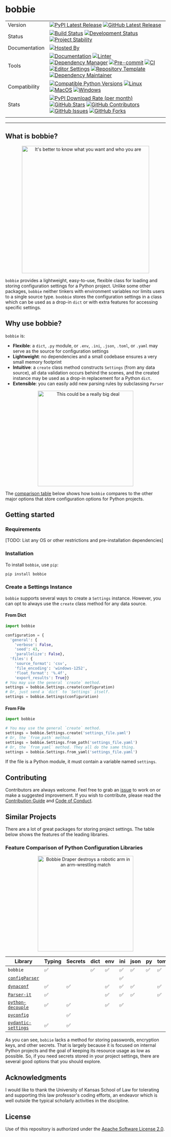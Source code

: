 # bobbie

| | |
| --- | --- |
| Version | [![PyPI Latest Release](https://img.shields.io/pypi/v/bobbie.svg?style=for-the-badge&color=steelblue&label=PyPI&logo=PyPI&logoColor=yellow)](https://pypi.org/project/bobbie/) [![GitHub Latest Release](https://img.shields.io/github/v/tag/WithPrecedent/bobbie?style=for-the-badge&color=navy&label=GitHub&logo=github)](https://github.com/WithPrecedent/bobbie/releases)
| Status | [![Build Status](https://img.shields.io/github/actions/workflow/status/WithPrecedent/bobbie/ci.yml?branch=main&style=for-the-badge&color=cadetblue&label=Tests&logo=pytest)](https://github.com/WithPrecedent/bobbie/actions/workflows/ci.yml?query=branch%3Amain) [![Development Status](https://img.shields.io/badge/Development-Active-seagreen?style=for-the-badge&logo=git)](https://www.repostatus.org/#active) [![Project Stability](https://img.shields.io/pypi/status/bobbie?style=for-the-badge&logo=pypi&label=Stability&logoColor=yellow)](https://pypi.org/project/bobbie/)
| Documentation | [![Hosted By](https://img.shields.io/badge/Hosted_by-Github_Pages-blue?style=for-the-badge&color=navy&logo=github)](https://WithPrecedent.github.io/bobbie)
| Tools | [![Documentation](https://img.shields.io/badge/MkDocs-magenta?style=for-the-badge&color=deepskyblue&logo=markdown&labelColor=gray)](https://squidfunk.github.io/mkdocs-material/) [![Linter](https://img.shields.io/endpoint?style=for-the-badge&url=https://raw.githubusercontent.com/charliermarsh/Ruff/main/assets/badge/v2.json)](https://github.com/astral-sh/Ruff) [![Dependency Manager](https://img.shields.io/badge/PDM-mediumpurple?style=for-the-badge&logo=affinity&labelColor=gray)](https://PDM.fming.dev) [![Pre-commit](https://img.shields.io/badge/pre--commit-darkolivegreen?style=for-the-badge&logo=pre-commit&logoColor=white&labelColor=gray)](https://github.com/TezRomacH/python-package-template/blob/master/.pre-commit-config.yaml) [![CI](https://img.shields.io/badge/GitHub_Actions-navy?style=for-the-badge&logo=githubactions&labelColor=gray&logoColor=white)](https://github.com/features/actions) [![Editor Settings](https://img.shields.io/badge/Editor_Config-paleturquoise?style=for-the-badge&logo=editorconfig&labelColor=gray)](https://editorconfig.org/) [![Repository Template](https://img.shields.io/badge/snickerdoodle-bisque?style=for-the-badge&logo=cookiecutter&labelColor=gray)](https://www.github.com/WithPrecedent/bobbie) [![Dependency Maintainer](https://img.shields.io/badge/dependabot-navy?style=for-the-badge&logo=dependabot&logoColor=white&labelColor=gray)](https://github.com/dependabot)
| Compatibility | [![Compatible Python Versions](https://img.shields.io/pypi/pyversions/bobbie?style=for-the-badge&color=steelblue&label=Python&logo=python&logoColor=yellow)](https://pypi.python.org/pypi/bobbie/) [![Linux](https://img.shields.io/badge/Linux-lightseagreen?style=for-the-badge&logo=linux&labelColor=gray&logoColor=white)](https://www.linux.org/) [![MacOS](https://img.shields.io/badge/MacOS-snow?style=for-the-badge&logo=apple&labelColor=gray)](https://www.apple.com/macos/) [![Windows](https://img.shields.io/badge/windows-blue?style=for-the-badge&logo=Windows&labelColor=gray&color=orangered)](https://www.microsoft.com/en-us/windows?r=1)
| Stats | [![PyPI Download Rate (per month)](https://img.shields.io/pypi/dm/bobbie?style=for-the-badge&color=steelblue&label=Downloads%20💾&logo=pypi&logoColor=yellow)](https://pypi.org/project/bobbie) [![GitHub Stars](https://img.shields.io/github/stars/WithPrecedent/bobbie?style=for-the-badge&color=navy&label=Stars%20⭐&logo=github)](https://github.com/WithPrecedent/bobbie/stargazers) [![GitHub Contributors](https://img.shields.io/github/contributors/WithPrecedent/bobbie?style=for-the-badge&color=navy&label=Contributors%20🙋&logo=github)](https://github.com/WithPrecedent/bobbie/graphs/contributors) [![GitHub Issues](https://img.shields.io/github/issues/WithPrecedent/bobbie?style=for-the-badge&color=navy&label=Issues%20📘&logo=github)](https://github.com/WithPrecedent/bobbie/graphs/contributors) [![GitHub Forks](https://img.shields.io/github/forks/WithPrecedent/bobbie?style=for-the-badge&color=navy&label=Forks%20🍴&logo=github)](https://github.com/WithPrecedent/bobbie/forks)
| | |

-----

## What is bobbie?

<p align="center">
<img src="https://media.giphy.com/media/53wQ8r97DCk2gAalDq/giphy.gif" alt="It's better to know what you want and who you are" style="width:400px;"/>
</p>

`bobbie` provides a lightweight, easy-to-use, flexible class for loading and
storing configuration settings for a Python project. Unlike some other packages,
`bobbie` neither tinkers with environment variables nor limits users to a
single source type. `boobbie` stores the configuration
settings in a class which can be used as a drop-in `dict` or with extra
features for accessing specific settings.

## Why use bobbie?

`bobbie` is:

* **Flexible**: a `dict`, `.py` module, or `.env`, `.ini`, `.json`, `.toml`, or
  `.yaml` may serve as the source for configuration settings
* **Lightweight**: no dependencies and a small codebase ensures a very small
  memory footprint
* **Intuitive**: a `create` class method constructs `Settings` (from any data
  source), all data validation occurs behind the scenes, and the created
  instance may be used as a drop-in replacement for a Python `dict`.
* **Extensible**: you can easily add new parsing rules by subclassing `Parser`

<p align="center">
<img src="https://media.giphy.com/media/ErQfoFJN1YNQroZUcL/giphy.gif" alt="This could be a really big deal" style="width:300px;"/>
</p>

The [comparison table](#feature-comparison-of-python-configuration-libraries)
below shows how `bobbie` compares to the other major options that store
configuration options for Python projects.

## Getting started

### Requirements

[TODO: List any OS or other restrictions and pre-installation dependencies]

### Installation

To install `bobbie`, use `pip`:

```sh
pip install bobbie
```

### Create a Settings Instance

`bobbie` supports several ways to create a `Settings` instance. However, you can
opt to always use the `create` class method for any data source.

#### From Dict

```python
import bobbie

configuration = {
  'general': {
    'verbose': False,
    'seed': 43,
    'parallelize': False},
  'files': {
    'source_format': 'csv',
    'file_encoding': 'windows-1252',
    'float_format': '%.4f',
    'export_results': True}}
# You may use the general `create` method.
settings = bobbie.Settings.create(configuration)
# Or, just send a `dict` to `Settings` itself.
settings = bobbie.Settings(configuration)
```

#### From File

```python
import bobbie

# You may use the general `create` method.
settings = bobbie.Settings.create('settings_file.yaml')
# Or, the `from_path` method.
settings = bobbie.Settings.from_path('settings_file.yaml')
# Or, the `from_yaml` method. They all do the same thing.
settings = bobbie.Settings.from_yaml('settings_file.yaml')
```

If the file is a Python module, it must contain a variable named `settings`.

## Contributing

Contributors are always welcome. Feel free to grab an [issue](https://www.github.com/WithPrecedent/bobbie/issues) to work on or make a suggested improvement. If you wish to contribute, please read the [Contribution Guide](https://www.github.com/WithPrecedent/bobbie/contributing.md) and [Code of Conduct](https://www.github.com/WithPrecedent/bobbie/code_of_conduct.md).

## Similar Projects

There are a lot of great packages for storing project settings. The table below
shows the features of the leading libraries.

### Feature Comparison of Python Configuration Libraries

<p align="center">
<img src="https://media.giphy.com/media/l0ExlIJRtK1yr345y/giphy.gif" alt="Bobbie Draper destroys a robotic arm in an arm-wrestling match" style="width:300px;"/>
</p>


| Library | Typing | Secrets | dict | env | ini | json | py | toml | yaml |
| --- | --- | --- | --- | --- | --- | --- | --- | --- | --- |
| `bobbie`| ✅ | | ✅ | ✅ | ✅ | ✅ | ✅ | ✅ | ✅ |
| [`configParser`](https://docs.python.org/3/library/configParser.html) | | | | | ✅ | | | | |
| [`dynaconf`](https://github.com/dynaconf/dynaconf) | ✅ | ✅ | | ✅ | ✅ | ✅ | | ✅ | ✅ |
| [`Parser-it`](https://github.com/naorlivne/Parser_it) | ✅ | | | ✅ | ✅ | ✅ | | ✅ | ✅ |
| [`python-decouple`](https://github.com/HBNetwork/python-decouple) | ✅ | ✅ | | ✅ | ✅ | | | | |
| [`pyconfig`](https://github.com/shakefu/pyconfig) | | ✅ | | | |  | | |  || |
| [`pydantic-settings`](https://docs.pydantic.dev/latest/usage/pydantic_settings/) | ✅ | ✅ | | | | | | | | |

As you can see, `bobiie` lacks a method for storing passwords, encryption keys,
and other secrets. That is largely because it is focused on internal Python
projects and the goal of keeping its resource usage as low as possible. So, if
you need secrets stored in your project settings, there are several good options
that you should explore.

## Acknowledgments

I would like to thank the University of Kansas School of Law for tolerating and
supporting this law professor's coding efforts, an endeavor which is well
outside the typical scholarly activities in the discipline.

## License

Use of this repository is authorized under the [Apache Software License 2.0](https://www.github.com/WithPrecedent/bobbie/blog/main/LICENSE).
